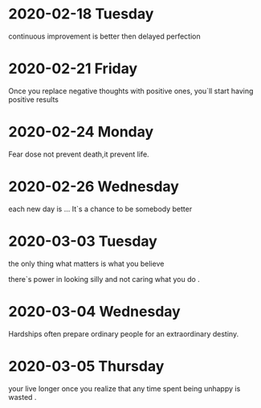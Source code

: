 # 2020-02-18  Tuesday 
continuous improvement is better then delayed perfection


# 2020-02-21  Friday 

Once you replace negative thoughts  with positive ones, you`ll start having positive results


# 2020-02-24  Monday 

Fear dose not prevent death,it prevent life.


# 2020-02-26  Wednesday 

each new day is ... It`s a chance to be somebody better 


# 2020-03-03  Tuesday 

the only thing what matters is what you believe 

there`s power in looking silly and not caring what you do .


# 2020-03-04  Wednesday 

Hardships often prepare ordinary people for an extraordinary destiny.


# 2020-03-05  Thursday 

your live longer once you realize that any time spent being   unhappy  is wasted .
